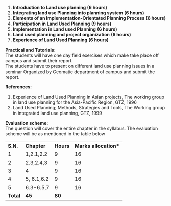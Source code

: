 1. **Introduction to Land use planning** **(6 hours)**
2. **Integrating land use Planning into planning system** **(6 hours)**
3. **Elements of an Implementation-Orientated Planning Process** **(6 hours)**
4. **Participation in Land Used Planning** **(9 hours)**
5. **Implementation in Land used Planning** **(6 hours)**
6. **Land used planning and project organization** **(6 hours)**
7. **Experience of Land Used Planning** **(6 hours)**

**Practical and Tutorials:**  
The students will have one day field exercises which make take place off campus and submit their report.  
The students have to present on different land use planning issues in a seminar Organized by Geomatic department of campus and submit the report.

**References:**

1. Experience of Land Used Planning in Asian projects, The working group in land use planning for the Asia-Pacific Region, GTZ, 1996
2. Land Used Planning; Methods, Strategies and Tools, The Working group in integrated land use planning, GTZ, 1999

**Evaluation scheme:**  
The question will cover the entire chapter in the syllabus. The evaluation scheme will be as mentioned in the table below

|           |             |           |                        |
| --------- | ----------- | --------- | ---------------------- |
| **S.N.**  | **Chapter** | **Hours** | **Marks allocation\*** |
| 1         | 1,2.1,2.2   | 9         | 16                     |
| 2         | 2.3,2.4,3   | 9         | 16                     |
| 3         | 4           | 9         | 16                     |
| 4         | 5, 6.1,6.2  | 9         | 16                     |
| 5         | 6.3-6.5,7   | 9         | 16                     |
| **Total** | **45**      | **80**    |

